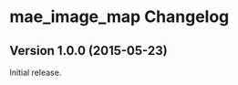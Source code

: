 mae_image_map Changelog
===========================


Version 1.0.0 (2015-05-23)
---------------------------------

Initial release.